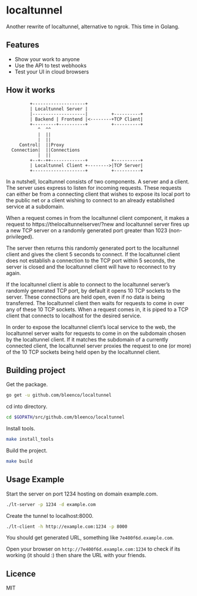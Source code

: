# localtunnel

Another rewrite of localtunnel, alternative to ngrok. This time in Golang.

## Features

* Show your work to anyone
* Use the API to test webhooks
* Test your UI in cloud browsers

## How it works

             +--------------------+
             | Localtunnel Server |
             |--------------------|         +----------+
             | Backend | Frontend |<--------+TCP Client|
             +---------+----------+         +----------+
                ^  ^^
                |  ||
                |  ||
         Control|  ||Proxy
      Connection|  ||Connections
                |  ||
             +--+--++-------------+         +----------+
             | Localtunnel Client +-------->|TCP Server|
             +--------------------+         +----------+

In a nutshell, localtunnel consists of two components. A server and a client. The server uses express to listen for incoming requests. These requests can either be from a connecting client that wishes to expose its local port to the public net or a client wishing to connect to an already established service at a subdomain.

When a request comes in from the localtunnel client component, it makes a request to https://thelocaltunnelserver/?new and localtunnel server fires up a new TCP server on a randomly generated port greater than 1023 (non-privileged).

The server then returns this randomly generated port to the localtunnel client and gives the client 5 seconds to connect. If the localtunnel client does not establish a connection to the TCP port within 5 seconds, the server is closed and the localtunnel client will have to reconnect to try again.

If the localtunnel client is able to connect to the localtunnel server’s randomly generated TCP port, by default it opens 10 TCP sockets to the server. These connections are held open, even if no data is being transferred. The localtunnel client then waits for requests to come in over any of these 10 TCP sockets. When a request comes in, it is piped to a TCP client that connects to localhost for the desired service.

In order to expose the localtunnel client’s local service to the web, the localtunnel server waits for requests to come in on the subdomain chosen by the localtunnel client. If it matches the subdomain of a currently connected client, the localtunnel server proxies the request to one (or more) of the 10 TCP sockets being held open by the localtunnel client.

## Building project

Get the package.

```sh
go get -u github.com/bleenco/localtunnel
```

cd into directory.

```sh
cd $GOPATH/src/github.com/bleenco/localtunnel
```

Install tools.

```sh
make install_tools
```

Build the project.

```sh
make build
```

## Usage Example

Start the server on port 1234 hosting on domain example.com.

```sh
./lt-server -p 1234 -d example.com
```

Create the tunnel to localhost:8000.

```sh
./lt-client -h http://example.com:1234 -p 8000
```

You should get generated URL, something like `7e400f6d.example.com`.

Open your browser on `http://7e400f6d.example.com:1234` to check if its working (it should :) then share the URL with your friends.

## Licence

MIT
